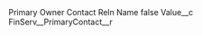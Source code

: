 <?xml version="1.0" encoding="UTF-8"?>
<CustomMetadata xmlns="http://soap.sforce.com/2006/04/metadata" xmlns:xsi="http://www.w3.org/2001/XMLSchema-instance" xmlns:xsd="http://www.w3.org/2001/XMLSchema">
    <label>Primary Owner Contact Reln Name</label>
    <protected>false</protected>
    <values>
        <field>Value__c</field>
        <value xsi:type="xsd:string">FinServ__PrimaryContact__r</value>
    </values>
</CustomMetadata>
